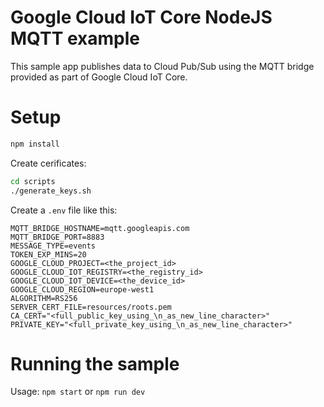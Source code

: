 # Google Cloud IoT Core NodeJS MQTT example

This sample app publishes data to Cloud Pub/Sub using the MQTT bridge provided
as part of Google Cloud IoT Core.

# Setup

```sh
npm install
```

Create cerificates:

```sh
cd scripts
./generate_keys.sh
```

Create a `.env` file like this:
```env
MQTT_BRIDGE_HOSTNAME=mqtt.googleapis.com
MQTT_BRIDGE_PORT=8883
MESSAGE_TYPE=events
TOKEN_EXP_MINS=20
GOOGLE_CLOUD_PROJECT=<the_project_id>
GOOGLE_CLOUD_IOT_REGISTRY=<the_registry_id>
GOOGLE_CLOUD_IOT_DEVICE=<the_device_id>
GOOGLE_CLOUD_REGION=europe-west1
ALGORITHM=RS256
SERVER_CERT_FILE=resources/roots.pem
CA_CERT="<full_public_key_using_\n_as_new_line_character>"
PRIVATE_KEY="<full_private_key_using_\n_as_new_line_character>"
```

# Running the sample

Usage: `npm start` or `npm run dev`
